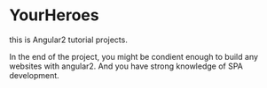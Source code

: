 # YourHeroes

this is Angular2 tutorial projects.

In the end of the project, you might be condient enough to build any websites with angular2.
And you have strong knowledge of SPA development.
